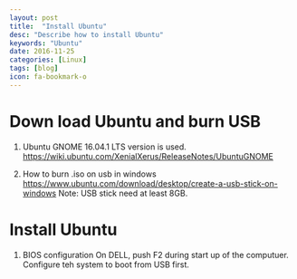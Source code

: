 ```yaml
---
layout: post
title:  "Install Ubuntu"
desc: "Describe how to install Ubuntu"
keywords: "Ubuntu"
date: 2016-11-25
categories: [Linux]
tags: [blog]
icon: fa-bookmark-o
---
```


# Down load Ubuntu and burn USB
1. Ubuntu GNOME 16.04.1 LTS version is used.
https://wiki.ubuntu.com/XenialXerus/ReleaseNotes/UbuntuGNOME

2. How to burn .iso on usb in windows
https://www.ubuntu.com/download/desktop/create-a-usb-stick-on-windows
Note: USB stick need at least 8GB.

# Install Ubuntu
1. BIOS configuration
On DELL, push F2 during start up of the computuer.
Configure teh system to boot from USB first.


